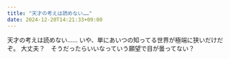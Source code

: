 ```yaml
---
title: "天才の考えは読めない……"
date: 2024-12-20T14:21:33+09:00
---
```

天才の考えは読めない……
いや、単にあいつの知ってる世界が極端に狭いだけだぞ。
大丈夫？　そうだったらいいなっていう願望で目が曇ってない？
